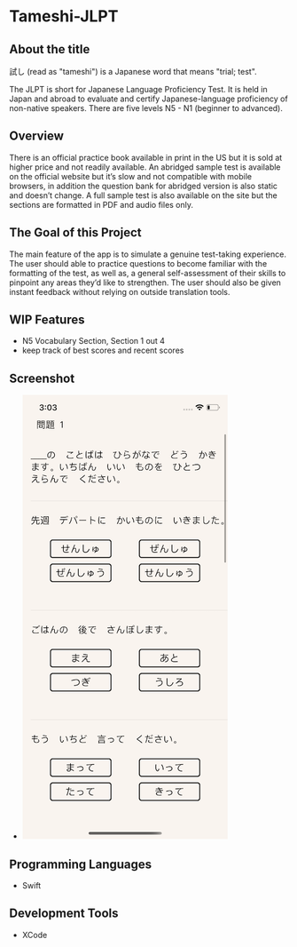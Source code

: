 # Tameshi-JLPT

## About the title
試し (read as "tameshi") is a Japanese word that means "trial; test". 

The JLPT is short for Japanese Language Proficiency Test. It is held in Japan and abroad to evaluate and certify Japanese-language proficiency of non-native speakers. There are five levels N5 - N1 (beginner to advanced). 

## Overview
There is an official practice book available in print in the US but it is sold at higher price and not readily available. An abridged sample test is available on the official website but it’s slow and not compatible with mobile browsers, in addition the question bank for abridged version is also static and doesn’t change. A full sample test is also available on the site but the sections are formatted in PDF and audio files only.

## The Goal of this Project
The main feature of the app is to simulate a genuine test-taking experience. The user should able to practice questions to become familiar with the formatting of the test, as well as, a general self-assessment of their skills to pinpoint any areas they’d like to strengthen. The user should also be given instant feedback without relying on outside translation tools.

## WIP Features 
- N5 Vocabulary Section, Section 1 out 4 
- keep track of best scores and recent scores

## Screenshot
- ![image](images/mondaiOne.png)

## Programming Languages
- Swift

## Development Tools
- XCode
